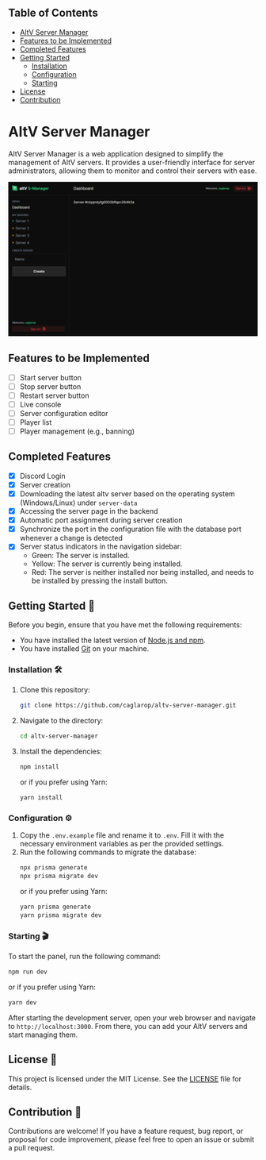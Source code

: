 ## Table of Contents

- [AltV Server Manager](#altv-server-manager)
- [Features to be Implemented](#features-to-be-implemented)
- [Completed Features](#completed-features)
- [Getting Started](#getting-started)
  - [Installation](#installation)
  - [Configuration](#configuration)
  - [Starting](#starting)
- [License](#license)
- [Contribution](#contribution)

<h1 id="altv-server-manager">AltV Server Manager</h1>

AltV Server Manager is a web application designed to simplify the management of AltV servers. It provides a user-friendly interface for server administrators, allowing them to monitor and control their servers with ease.

<img src="screenshot.png" />

<h2 id="features-to-be-implemented">Features to be Implemented</h2>

- [ ] Start server button
- [ ] Stop server button
- [ ] Restart server button
- [ ] Live console
- [ ] Server configuration editor
- [ ] Player list
- [ ] Player management (e.g., banning)

<h2 id="completed-features">Completed Features</h2>

- [x] Discord Login
- [x] Server creation
- [x] Downloading the latest altv server based on the operating system (Windows/Linux) under `server-data`
- [x] Accessing the server page in the backend
- [x] Automatic port assignment during server creation
- [x] Synchronize the port in the configuration file with the database port whenever a change is detected
- [x] Server status indicators in the navigation sidebar:
  - Green: The server is installed.
  - Yellow: The server is currently being installed.
  - Red: The server is neither installed nor being installed, and needs to be installed by pressing the install button.

<h2 id="getting-started">Getting Started 🚀</h2>

Before you begin, ensure that you have met the following requirements:

* You have installed the latest version of [Node.js and npm](https://nodejs.org/en/download/).
* You have installed [Git](https://git-scm.com/downloads) on your machine.

<h3 id="installation">Installation 🛠️</h3>

1. Clone this repository:
   ```bash
   git clone https://github.com/caglarop/altv-server-manager.git
   ```
2. Navigate to the directory:
   ```bash
   cd altv-server-manager
   ```
3. Install the dependencies:
   ```bash
   npm install
   ```
   or if you prefer using Yarn:
   ```bash
   yarn install
   ```

<h3 id="configuration">Configuration ⚙️</h3>

1. Copy the `.env.example` file and rename it to `.env`. Fill it with the necessary environment variables as per the provided settings.
2. Run the following commands to migrate the database:
   ```bash
   npx prisma generate
   npx prisma migrate dev
   ```
   or if you prefer using Yarn:
   ```bash
   yarn prisma generate
   yarn prisma migrate dev
   ```

<h3 id="starting">Starting 🎬</h3>

To start the panel, run the following command:
```bash
npm run dev
```
or if you prefer using Yarn:
```bash
yarn dev
```

After starting the development server, open your web browser and navigate to `http://localhost:3000`. From there, you can add your AltV servers and start managing them.

<h2 id="license">License 📜</h2>

This project is licensed under the MIT License. See the [LICENSE](LICENSE) file for details.

<h2 id="contribution">Contribution 🤝</h2>
Contributions are welcome! If you have a feature request, bug report, or proposal for code improvement, please feel free to open an issue or submit a pull request.
